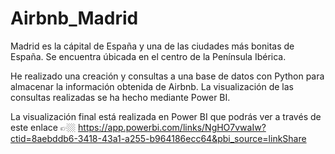 # Airbnb_Madrid
Madrid es la cápital de España y una de las ciudades más bonitas de España. Se encuentra úbicada en el centro de la Península Ibérica.

He realizado una creación y consultas a una base de datos con Python para almacenar la información obtenida de Airbnb. La visualización de las consultas realizadas se ha hecho mediante Power BI.

La visualización final está realizada en Power BI que podrás ver a través de este enlace 👉🏼 https://app.powerbi.com/links/NgHO7vwaIw?ctid=8aebddb6-3418-43a1-a255-b964186ecc64&pbi_source=linkShare
